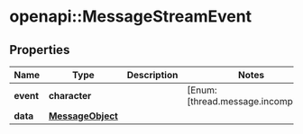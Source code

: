 # openapi::MessageStreamEvent


## Properties
Name | Type | Description | Notes
------------ | ------------- | ------------- | -------------
**event** | **character** |  | [Enum: [thread.message.incomplete]] 
**data** | [**MessageObject**](MessageObject.md) |  | 


